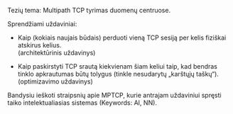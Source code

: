 Tezių tema: Multipath TCP tyrimas duomenų centruose.

Sprendžiami uždaviniai:

* Kaip (kokiais naujais būdais) perduoti vieną TCP sesiją per kelis fiziškai atskirus kelius.  
  (architektūrinis uždavinys)
  
* Kaip paskirstyti TCP srautą kiekvienam šiam keliui taip, kad bendras tinklo apkrautumas būtų tolygus (tinkle nesudarytų „karštųjų taškų“).  
  (optimizavimo uždavinys)

Bandysiu ieškoti straipsnių apie MPTCP, kurie antrajam uždaviniui spręsti taiko intelektualiasias sistemas (Keywords: AI, NN).
